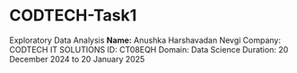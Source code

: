# CODTECH-Task1
Exploratory Data Analysis
**Name:** Anushka Harshavadan Nevgi
Company: CODTECH IT SOLUTIONS
ID: CT08EQH
Domain: Data Science
Duration: 20 December 2024 to 20 January 2025
